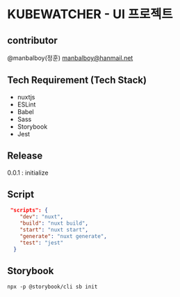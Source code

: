 # KUBEWATCHER - UI 프로젝트

## contributor
@manbalboy(정훈) manbalboy@hanmail.net

## Tech Requirement (Tech Stack)
- nuxtjs
- ESLint
- Babel
- Sass
- Storybook
- Jest

## Release
0.0.1 : initialize

## Script
```json
 "scripts": {
    "dev": "nuxt",
    "build": "nuxt build",
    "start": "nuxt start",
    "generate": "nuxt generate",
    "test": "jest"
  }
```

## Storybook
```shell
npx -p @storybook/cli sb init
```